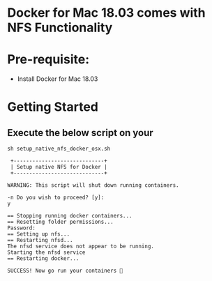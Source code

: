 # Docker for Mac 18.03 comes with NFS Functionality

# Pre-requisite:

- Install Docker for Mac 18.03


# Getting Started

## Execute the below script on your 

```
sh setup_native_nfs_docker_osx.sh

 +-----------------------------+
 | Setup native NFS for Docker |
 +-----------------------------+

WARNING: This script will shut down running containers.

-n Do you wish to proceed? [y]:
y

== Stopping running docker containers...
== Resetting folder permissions...
Password:
== Setting up nfs...
== Restarting nfsd...
The nfsd service does not appear to be running.
Starting the nfsd service
== Restarting docker...

SUCCESS! Now go run your containers 🐳
```
